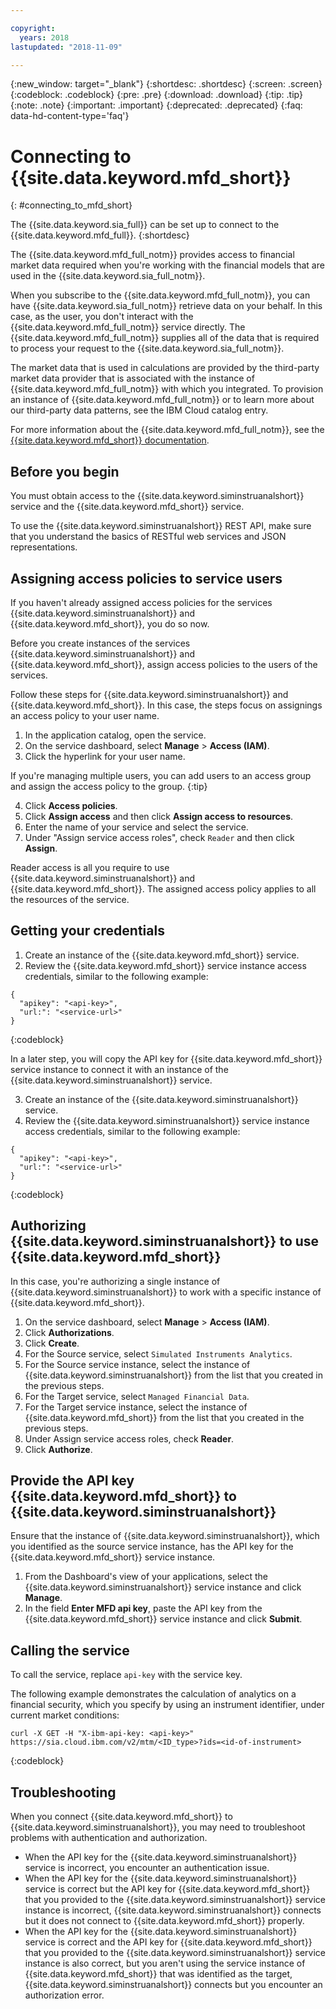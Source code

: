 ```yaml
---

copyright:
  years: 2018
lastupdated: "2018-11-09"

---
```

{:new_window: target="_blank"}
{:shortdesc: .shortdesc}
{:screen: .screen}
{:codeblock: .codeblock}
{:pre: .pre}
{:download: .download}
{:tip: .tip}
{:note: .note}
{:important: .important}
{:deprecated: .deprecated}
{:faq: data-hd-content-type='faq'}

# Connecting to {{site.data.keyword.mfd_short}}
{: #connecting_to_mfd_short}

The {{site.data.keyword.sia_full}} can be set up to connect to the {{site.data.keyword.mfd_full}}.
{:shortdesc}

The {{site.data.keyword.mfd_full_notm}} provides access to financial market data required when you're working with 
the financial models that are used in the {{site.data.keyword.sia_full_notm}}.

When you subscribe to the {{site.data.keyword.mfd_full_notm}}, you can have {{site.data.keyword.sia_full_notm}} 
retrieve data on your behalf. In this case, as the user, you don't interact with the {{site.data.keyword.mfd_full_notm}} 
service directly. The {{site.data.keyword.mfd_full_notm}} supplies all of the data that is required to process your request to the 
{{site.data.keyword.sia_full_notm}}.

The market data that is used in calculations are provided by the third-party market data provider 
that is associated with the instance of {{site.data.keyword.mfd_full_notm}} with which you integrated. 
To provision an instance of {{site.data.keyword.mfd_full_notm}} or to learn more about our third-party 
data patterns, see the IBM Cloud catalog entry. <!-- Rob wants a link to the  IBM Cloud Catalog entry for MFD -->

For more information about the {{site.data.keyword.mfd_full_notm}}, see the [{{site.data.keyword.mfd_short}} documentation](/docs/services/managed-financial-data/index.html).

## Before you begin

You must obtain access to the {{site.data.keyword.siminstruanalshort}} service and the {{site.data.keyword.mfd_short}} service. 

To use the {{site.data.keyword.siminstruanalshort}} REST API, make sure that you understand the basics of RESTful web services and JSON representations.

<!-- You must install cURL before you can use the service. -->

## Assigning access policies to service users

If you haven't already assigned access policies for the services {{site.data.keyword.siminstruanalshort}} and {{site.data.keyword.mfd_short}}, you do so now.

Before you create instances of the services {{site.data.keyword.siminstruanalshort}} and {{site.data.keyword.mfd_short}}, assign access policies to the users of the services.

Follow these steps for {{site.data.keyword.siminstruanalshort}} and {{site.data.keyword.mfd_short}}.
In this case, the steps focus on assignings an access policy to your user name.

1. In the application catalog, open the service.
2. On the service dashboard, select **Manage** > **Access (IAM)**.
3. Click the hyperlink for your user name. 

If you're managing multiple users, you can add users to an access group and assign the access policy to the group.
{:tip}

4. Click **Access policies**.
5. Click **Assign access** and then click **Assign access to resources**.
6. Enter the name of your service and select the service.
7. Under "Assign service access roles", check `Reader` and then click **Assign**.

Reader access is all you require to use {{site.data.keyword.siminstruanalshort}} and {{site.data.keyword.mfd_short}}. 
The assigned access policy applies to all the resources of the service.
<!--For the selected user, the service is available to all instances of the service.-->


## Getting your credentials

1. Create an instance of the {{site.data.keyword.mfd_short}} service.
2. Review the {{site.data.keyword.mfd_short}} service instance access credentials, similar to the following example:

```
{
  "apikey": "<api-key>",
  "url:": "<service-url>"
}
```
{:codeblock}

In a later step, you will copy the API key for {{site.data.keyword.mfd_short}} service instance to connect it with an instance of the {{site.data.keyword.siminstruanalshort}} service.

3. Create an instance of the {{site.data.keyword.siminstruanalshort}} service.
4. Review the {{site.data.keyword.siminstruanalshort}} service instance access credentials, similar to the following example:

```
{
  "apikey": "<api-key>",
  "url:": "<service-url>"
}
```
{:codeblock}



## Authorizing {{site.data.keyword.siminstruanalshort}} to use {{site.data.keyword.mfd_short}} 

In this case, you're authorizing a single instance of {{site.data.keyword.siminstruanalshort}} to work with a specific instance of {{site.data.keyword.mfd_short}}.

1. On the service dashboard, select **Manage** > **Access (IAM)**.
2. Click **Authorizations**.
3. Click **Create**.
4. For the Source service, select `Simulated Instruments Analytics`.
5. For the Source service instance, select the instance of {{site.data.keyword.siminstruanalshort}} from the list that you created in the previous steps.
6. For the Target service, select `Managed Financial Data`.
7. For the Target service instance, select the instance of {{site.data.keyword.mfd_short}} from the list that you created in the previous steps.
8. Under Assign service access roles, check **Reader**.
9. Click **Authorize**. 

## Provide the API key {{site.data.keyword.mfd_short}} to {{site.data.keyword.siminstruanalshort}}

Ensure that the instance of {{site.data.keyword.siminstruanalshort}}, which you identified as the source service instance, has the API key for the {{site.data.keyword.mfd_short}} service instance. 

1. From the Dashboard's view of your applications, select the {{site.data.keyword.siminstruanalshort}} service instance and click **Manage**.
2. In the field **Enter MFD api key**, paste the API key from the {{site.data.keyword.mfd_short}} service instance and click **Submit**.



## Calling the service

To call the service, replace `api-key` with the service key.

The following example demonstrates the calculation of analytics on a financial security, which you specify by using an instrument identifier, under current market conditions:

```
curl -X GET -H "X-ibm-api-key: <api-key>" https://sia.cloud.ibm.com/v2/mtm/<ID_type>?ids=<id-of-instrument>
```
{:codeblock}

## Troubleshooting

When you connect {{site.data.keyword.mfd_short}} to {{site.data.keyword.siminstruanalshort}}, you may need to troubleshoot problems with authentication and authorization.

* When the API key for the {{site.data.keyword.siminstruanalshort}} service is incorrect, you encounter an authentication issue.
* When the API key for the {{site.data.keyword.siminstruanalshort}} service is correct but the API key for {{site.data.keyword.mfd_short}} that you provided to the {{site.data.keyword.siminstruanalshort}} service instance is incorrect, {{site.data.keyword.siminstruanalshort}} connects but it does not connect to {{site.data.keyword.mfd_short}} properly.
* When the API key for the {{site.data.keyword.siminstruanalshort}} service is correct and the API key for {{site.data.keyword.mfd_short}} that you provided to the {{site.data.keyword.siminstruanalshort}} service instance is also correct, but you aren't using the service instance of {{site.data.keyword.mfd_short}} that was identified as the target, {{site.data.keyword.siminstruanalshort}} connects but you encounter an authorization error.
